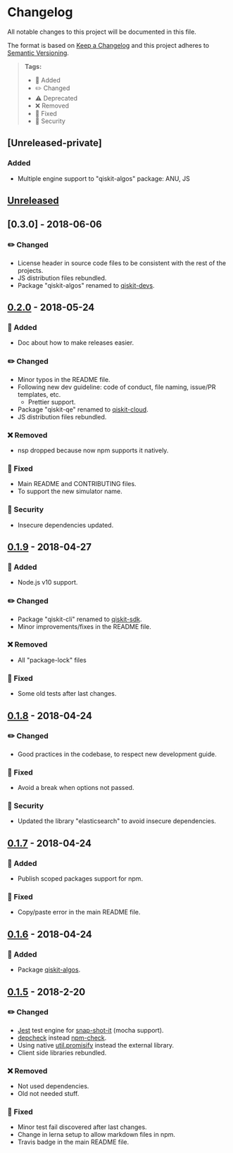 # Changelog

All notable changes to this project will be documented in this file.

The format is based on [Keep a Changelog](http://keepachangelog.com/en/1.0.0/)
and this project adheres to [Semantic Versioning](http://semver.org/spec/v2.0.0.html).

> **Tags:**
>
> * 🎉 Added
> * ✏️ Changed
> * ⚠️ Deprecated
> * ❌ Removed
> * 🐛 Fixed
> * 👾 Security

## [Unreleased-private]

### Added

* Multiple engine support to "qiskit-algos" package: ANU, JS

## [Unreleased]

## [0.3.0] - 2018-06-06

### ✏️ Changed

* License header in source code files to be consistent with the rest of the projects.
* JS distribution files rebundled.
* Package "qiskit-algos" renamed to [qiskit-devs](https://github.com/QISKit/qiskit-sdk-js/tree/master/packages/qiskit-devs).

## [0.2.0] - 2018-05-24

### 🎉 Added

* Doc about how to make releases easier.

### ✏️ Changed

* Minor typos in the README file.
* Following new dev guideline: code of conduct, file naming, issue/PR templates, etc.
  * Prettier support.
* Package "qiskit-qe" renamed to [qiskit-cloud](https://github.com/QISKit/qiskit-sdk-js/tree/master/packages/qiskit-cloud).
* JS distribution files rebundled.

### ❌ Removed

* nsp dropped because now npm supports it natively.

### 🐛 Fixed

* Main README and CONTRIBUTING files.
* To support the new simulator name.

### 👾 Security

* Insecure dependencies updated.

## [0.1.9] - 2018-04-27

### 🎉 Added

* Node.js v10 support.

### ✏️ Changed

* Package "qiskit-cli" renamed to [qiskit-sdk](https://github.com/QISKit/qiskit-sdk-js/tree/master/packages/qiskit-sdk).
* Minor improvements/fixes in the README file.

### ❌ Removed

* All "package-lock" files

### 🐛 Fixed

* Some old tests after last changes.

## [0.1.8] - 2018-04-24

### ✏️ Changed

* Good practices in the codebase, to respect new development guide.

### 🐛 Fixed

* Avoid a break when options not passed.

### 👾 Security

* Updated the library "elasticsearch" to avoid insecure dependencies.

## [0.1.7] - 2018-04-24

### 🎉 Added

* Publish scoped packages support for npm.

### 🐛 Fixed

* Copy/paste error in the main README file.

## [0.1.6] - 2018-04-24

### 🎉 Added

* Package [qiskit-algos](https://github.com/QISKit/qiskit-sdk-js/tree/master/packages/qiskit-devs).

## [0.1.5] - 2018-2-20

### ✏️ Changed

* [Jest](https://facebook.github.io/jest) test engine for [snap-shot-it](https://github.com/bahmutov/snap-shot-it) (mocha support).
* [depcheck](https://www.npmjs.com/package/depcheck) instead [npm-check](https://www.npmjs.com/package/npm-check).
* Using native [util.promisify](https://nodejs.org/api/util.html#util_util_promisify_original) instead the external library.
* Client side libraries rebundled.

### ❌ Removed

* Not used dependencies.
* Old not needed stuff.

### 🐛 Fixed

* Minor test fail discovered after last changes.
* Change in lerna setup to allow markdown files in npm.
* Travis badge in the main README file.

[unreleased]: https://github.com/QISKit/qiskit-sdk-js/compare/v0.2.0...HEAD
[0.2.0]: https://github.com/QISKit/qiskit-sdk-js/compare/v0.1.9...v0.2.0
[0.1.9]: https://github.com/QISKit/qiskit-sdk-js/compare/v0.1.8...v0.1.9
[0.1.8]: https://github.com/QISKit/qiskit-sdk-js/compare/v0.1.7...v0.1.8
[0.1.7]: https://github.com/QISKit/qiskit-sdk-js/compare/v0.1.6...v0.1.7
[0.1.6]: https://github.com/QISKit/qiskit-sdk-js/compare/v0.1.5...v0.1.6
[0.1.5]: https://github.com/QISKit/qiskit-sdk-js/compare/170b827423cb605c99c599a0be2ab526359bac76...v0.1.5
